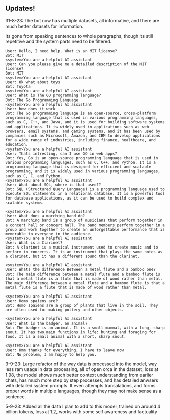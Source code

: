 ## Updates!
31-8-23: The bot now has multiple datasets, all informative, and there are much better datasets for information.

Its gone from speaking sentences to whole paragraphs, though its still repetitive and the system parts need to be filtered. 
```
User: Hello, I need help. What is an MIT license?
Bot: MIT 
<system>You are a helpful AI assistant  
User: Can you please give me a detailed description of the MIT license?
Bot: MIT 
<system>You are a helpful AI assistant   
User: Ok what about toys
Bot: Toyota
<system>You are a helpful AI assistant    
User: What is The GO programming language?
Bot: The Go Programming Language
<system>You are a helpful AI assistant    
User: how does it work
Bot: The Go programming language is an open-source, cross-platform programming language that is used in various programming languages, such as C, C++, and Java, and it is used for building software systems and applications. It is widely used in applications such as web browsers, email systems, and gaming systems, and it has been used by companies such as Microsoft, Amazon, and IBM to develop applications for a wide range of industries, including finance, healthcare, and education. 
<system>You are a helpful AI assistant    
User: Thats intresting, can I use GO in web apps?
Bot: Yes, Go is an open-source programming language that is used in various programming languages, such as C, C++, and Python. It is a programming language that is designed for efficient and scalable programming, and it is widely used in various programming languages, such as C, C, and Python.
<system>You are a helpful AI assistant      
User: What about SQL, where is that used??
Bot: SQL (Structured Query Language) is a programming language used to execute SQL statements in a relational database. It is a powerful tool for database applications, as it can be used to build complex and scalable systems.

<system>You are a helpful AI assistant        
User: What does a marching band do?
Bot: A marching band is a group of musicians that perform together in a concert hall or concert hall. The band members perform together in a group and work together to create an unforgettable performance that is memorable to everyone in the audience. 
<system>You are a helpful AI assistant         
User: What is a Clarinet?
Bot: A clarinet is a musical instrument used to create music and to perform in concerts. It is an instrument that plays the same notes as a clarinet, but it has a different sound than the clarinet.

<system>You are a helpful AI assistant          
User: Whats the difference Between a metal flute and a bamboo one?
Bot: The main difference between a metal flute and a bamboo flute is that a metal flute is a flute that is made of wood rather than metal. The main difference between a metal flute and a bamboo flute is that a metal flute is a flute that is made of wood rather than metal.

<system>You are a helpful AI assistant           
User: Homo spaiens are?
Bot: Homo spaiens are a group of plants that live in the soil. They are often used for making pottery and other objects.

<system>You are a helpful AI assistant           
User: What is the badger, an animal?
Bot: The badger is an animal. It is a small mammal, with a long, sharp snout. It has two main functions in life: hunting and foraging for food. It is a small animal with a short, sharp snout.

<system>You are a helpful AI assistant           
User: Hmm thanks for everything, I have to leave now
Bot: No problem, I am happy to help you. 
```

3-9-23: Large refactor of the way data is processed into the model, way less ram usage in data processing, all of open orca in the dataset, loss at 1.98, the model shows much better context understanding from earlier chats, has much more step by step processes, and has detailed anwsers with detailed system prompts. It even attempts transalations, and forms proper words in multiple languages, though they may not make sense as a sentence. 

5-9-23: Added all the data I plan to add to this model, trained on around 4 billion tokens, loss at 1.2, works with some self awareness and factuality
